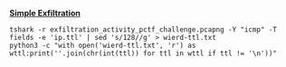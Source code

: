 [__Simple Exfiltration__](#SimpleExfiltration)
```shell
tshark -r exfiltration_activity_pctf_challenge.pcapng -Y "icmp" -T fields -e 'ip.ttl' | sed 's/128//g' > wierd-ttl.txt
python3 -c "with open('wierd-ttl.txt', 'r') as wttl:print(''.join(chr(int(ttl)) for ttl in wttl if ttl != '\n'))"
```

